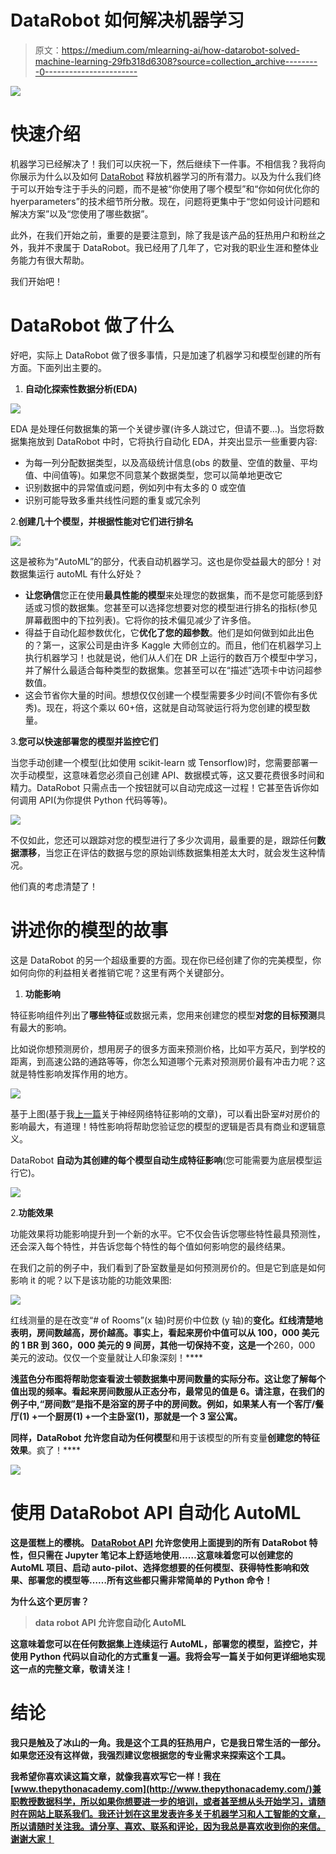 # DataRobot 如何解决机器学习

> 原文：<https://medium.com/mlearning-ai/how-datarobot-solved-machine-learning-29fb318d6308?source=collection_archive---------0----------------------->

![](img/3c6fd55cbf3a01fa57afbb1abb62d0da.png)

# 快速介绍

机器学习已经解决了！我们可以庆祝一下，然后继续下一件事。不相信我？我将向你展示为什么以及如何 [DataRobot](http://datarobot.com) 释放机器学习的所有潜力。以及为什么我们终于可以开始专注于手头的问题，而不是被“你使用了哪个模型”和“你如何优化你的 hyerparameters”的技术细节所分散。现在，问题将更集中于“您如何设计问题和解决方案”以及“您使用了哪些数据”。

此外，在我们开始之前，重要的是要注意到，除了我是该产品的狂热用户和粉丝之外，我并不隶属于 DataRobot。我已经用了几年了，它对我的职业生涯和整体业务能力有很大帮助。

我们开始吧！

# DataRobot 做了什么

好吧，实际上 DataRobot 做了很多事情，只是加速了机器学习和模型创建的所有方面。下面列出主要的。

1.  **自动化探索性数据分析(EDA)**

![](img/e9c3e3936bacc41a5161521bc8fbd6d2.png)

EDA 是处理任何数据集的第一个关键步骤(许多人跳过它，但请不要…)。当您将数据集拖放到 DataRobot 中时，它将执行自动化 EDA，并突出显示一些重要内容:

*   为每一列分配数据类型，以及高级统计信息(obs 的数量、空值的数量、平均值、中间值等)。如果您不同意某个数据类型，您可以简单地更改它
*   识别数据中的异常值或问题，例如列中有太多的 0 或空值
*   识别可能导致多重共线性问题的重复或冗余列

2.**创建几十个模型，并根据性能对它们进行排名**

![](img/b65f56d46ecaa6d84ea9197ed998b875.png)

这是被称为“AutoML”的部分，代表自动机器学习。这也是你受益最大的部分！对数据集运行 autoML 有什么好处？

*   **让您确信**您正在使用**最具性能的模型**来处理您的数据集，而不是您可能感到舒适或习惯的数据集。您甚至可以选择您想要对您的模型进行排名的指标(参见屏幕截图中的下拉列表)。它将你的技术偏见减少了许多倍。
*   得益于自动化超参数优化，它**优化了您的超参数**。他们是如何做到如此出色的？第一，这家公司是由许多 Kaggle 大师创立的。而且，他们在机器学习上执行机器学习！也就是说，他们从人们在 DR 上运行的数百万个模型中学习，并了解什么最适合每种类型的数据集。您甚至可以在“描述”选项卡中访问超参数值。
*   这会节省你大量的时间。想想仅仅创建一个模型需要多少时间(不管你有多优秀)。现在，将这个乘以 60+倍，这就是自动驾驶运行将为您创建的模型数量。

3.**您可以快速部署您的模型并监控它们**

当您手动创建一个模型(比如使用 scikit-learn 或 Tensorflow)时，您需要部署一次手动模型，这意味着您必须自己创建 API、数据模式等，这又要花费很多时间和精力。DataRobot 只需点击一个按钮就可以自动完成这一过程！它甚至告诉你如何调用 API(为你提供 Python 代码等等)。

![](img/2d2c3c612d916358c6efe104d8e692e4.png)

不仅如此，您还可以跟踪对您的模型进行了多少次调用，最重要的是，跟踪任何**数据漂移**，当您正在评估的数据与您的原始训练数据集相差太大时，就会发生这种情况。

他们真的考虑清楚了！

# 讲述你的模型的故事

这是 DataRobot 的另一个超级重要的方面。现在你已经创建了你的完美模型，你如何向你的利益相关者推销它呢？这里有两个关键部分。

1.  **功能影响**

特征影响组件列出了**哪些特征**或数据元素，您用来创建您的模型**对您的目标预测**具有最大的影响。

比如说你想预测房价，想用房子的很多方面来预测价格，比如平方英尺，到学校的距离，到高速公路的通路等等，你怎么知道哪个元素对预测房价最有冲击力呢？这就是特性影响发挥作用的地方。

![](img/8b02afb734058bd79163fdfdbc8aec45.png)

基于上图(基于我[上一篇](https://www.thepythonacademy.com/post/neural-network-feature-importance-and-feature-effect-with-simple-scientific-trick)关于神经网络特征影响的文章)，可以看出卧室#对房价的影响最大，有道理！特性影响将帮助您验证您的模型的逻辑是否具有商业和逻辑意义。

DataRobot **自动为其创建的每个模型自动生成特征影响**(您可能需要为底层模型运行它)。

![](img/d908af7c5ee0e8e7ae4cfc3e22d555a4.png)

2.**功能效果**

功能效果将功能影响提升到一个新的水平。它不仅会告诉您哪些特性最具预测性，还会深入每个特性，并告诉您每个特性的每个值如何影响您的最终结果。

在我们之前的例子中，我们看到了卧室数量是如何预测房价的。但是它到底是如何影响 it 的呢？以下是该功能的功能效果图:

![](img/915bd5982b288d1f0c8d6fca9128f86f.png)

红线测量的是在改变“# of Rooms”(x 轴)时房价中位数 (y 轴)的**变化。红线清楚地表明，房间数越高，房价越高。事实上，看起来房价中值可以从 100，000 美元的 1 BR 到 360，000 美元的 9 间房，**其他一切保持不变**，这是一个**260，000 美元的波动。仅仅一个变量就让人印象深刻！****

**浅蓝色分布图将帮助您查看波士顿数据集中房间数量的实际分布。这让您了解每个值出现的频率。看起来房间数服从正态分布，最常见的值是 6。请注意，在我们的例子中,“房间数”是指不是浴室的房子中的房间数。例如，如果某人有一个客厅/餐厅(1) +一个厨房(1) +一个主卧室(1)，那就是一个 3 室公寓。**

**同样，DataRobot 允许您自动为任何模型**和用于该模型的所有变量**创建您的特征效果**。疯了！****

**![](img/434a3f9d84db2869ac3a6a6d46246031.png)**

# **使用 DataRobot API 自动化 AutoML**

**这是蛋糕上的樱桃。 [DataRobot API](https://datarobot-public-api-client.readthedocs-hosted.com/en/v2.25.0/) 允许您使用上面提到的所有 DataRobot 特性，但只需在 Jupyter 笔记本上舒适地使用……这意味着您可以创建您的 AutoML 项目、启动 auto-pilot、选择您想要的任何模型、获得特性影响和效果、部署您的模型等……所有这些都只需非常简单的 Python 命令！**

**为什么这个更厉害？**

> ****data robot API 允许您自动化 AutoML****

**这意味着您可以在任何数据集上连续运行 AutoML，部署您的模型，监控它，并使用 Python 代码以自动化的方式重复一遍。我将会写一篇关于如何更详细地实现这一点的完整文章，敬请关注！**

# **结论**

**我只是触及了冰山的一角。我是这个工具的狂热用户，它是我日常生活的一部分。如果您还没有这样做，我强烈建议您根据您的专业需求来探索这个工具。**

**我希望你喜欢读这篇文章，就像我喜欢写它一样！我在[www.thepythonacademy.com](http://www.thepythonacademy.com/)兼职教授数据科学，所以如果你想要进一步的培训，或者甚至想从头开始学习，请随时在网站上联系我们。我还计划在这里发表许多关于机器学习和人工智能的文章，所以请随时关注我。请分享、喜欢、联系和评论，因为我总是喜欢收到你的来信。谢谢大家！**